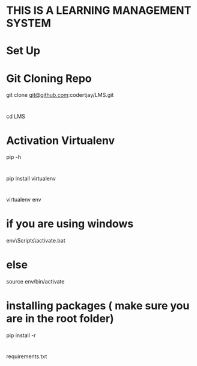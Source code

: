 # THIS IS A LEARNING MANAGEMENT SYSTEM 

# Set Up 

# Git Cloning Repo

git clone git@github.com:codertjay/LMS.git
#
cd LMS

# Activation Virtualenv
pip -h
#
pip install virtualenv 
#
virtualenv env

# if you are using windows
env\Scripts\activate.bat
# else
source env/bin/activate

# installing packages ( make sure you are in the root folder)
pip install -r 
 #
 requirements.txt




